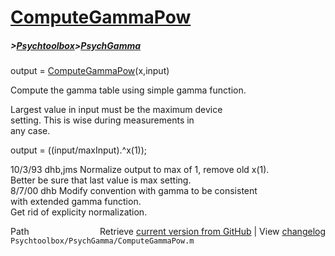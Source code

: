 # [ComputeGammaPow](ComputeGammaPow)
##### >[Psychtoolbox](Psychtoolbox)>[PsychGamma](PsychGamma)

output = [ComputeGammaPow](ComputeGammaPow)(x,input)  
  
Compute the gamma table using simple gamma function.  
  
Largest value in input must be the maximum device  
setting.  This is wise during measurements in   
any case.  
  
output = ((input/maxInput).^x(1));  
  
10/3/93  dhb,jms  Normalize output to max of 1, remove old x(1).  
                  Better be sure that last value is max setting.  
8/7/00   dhb      Modify convention with gamma to be consistent  
                  with extended gamma function.  
                  Get rid of explicity normalization.  




<div class="code_header" style="text-align:right;">
  <span style="float:left;">Path&nbsp;&nbsp;</span> <span class="counter">Retrieve <a href=
  "https://raw.github.com/Psychtoolbox-3/Psychtoolbox-3/beta/Psychtoolbox/PsychGamma/ComputeGammaPow.m">current version from GitHub</a> | View <a href=
  "https://github.com/Psychtoolbox-3/Psychtoolbox-3/commits/beta/Psychtoolbox/PsychGamma/ComputeGammaPow.m">changelog</a></span>
</div>
<div class="code">
  <code>Psychtoolbox/PsychGamma/ComputeGammaPow.m</code>
</div>

